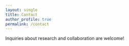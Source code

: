 ```yaml
---
layout: single
title: Contact
author_profile: true
permalink: /contact
---
```


Inquiries about research and collaboration are welcome!
